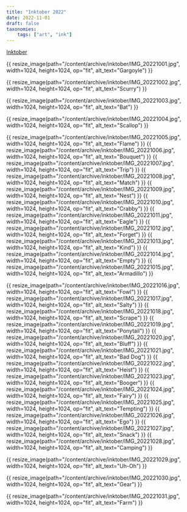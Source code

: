 ```yaml
---
title: "Inktober 2022"
date: 2022-11-01
draft: false
taxonomies:
    tags: ["art", "ink"]
---
```


[Inktober](https://inktober.com/)

 {{ resize_image(path="/content/archive/inktober/IMG_20221001.jpg", width=1024, height=1024, op="fit", alt_text="Gargoyle") }}

 {{ resize_image(path="/content/archive/inktober/IMG_20221002.jpg", width=1024, height=1024, op="fit", alt_text="Scurry") }}

 {{ resize_image(path="/content/archive/inktober/IMG_20221003.jpg", width=1024, height=1024, op="fit", alt_text="Bat") }}

 {{ resize_image(path="/content/archive/inktober/IMG_20221004.jpg", width=1024, height=1024, op="fit", alt_text="Scallop") }}

 {{ resize_image(path="/content/archive/inktober/IMG_20221005.jpg", width=1024, height=1024, op="fit", alt_text="Flame") }}
 {{ resize_image(path="/content/archive/inktober/IMG_20221006.jpg", width=1024, height=1024, op="fit", alt_text="Bouquet") }}
 {{ resize_image(path="/content/archive/inktober/IMG_20221007.jpg", width=1024, height=1024, op="fit", alt_text="Trip") }}
 {{ resize_image(path="/content/archive/inktober/IMG_20221008.jpg", width=1024, height=1024, op="fit", alt_text="Match") }}
 {{ resize_image(path="/content/archive/inktober/IMG_20221009.jpg", width=1024, height=1024, op="fit", alt_text="Nest") }}
 {{ resize_image(path="/content/archive/inktober/IMG_20221010.jpg", width=1024, height=1024, op="fit", alt_text="Crabby") }}
 {{ resize_image(path="/content/archive/inktober/IMG_20221011.jpg", width=1024, height=1024, op="fit", alt_text="Eagle") }}
 {{ resize_image(path="/content/archive/inktober/IMG_20221012.jpg", width=1024, height=1024, op="fit", alt_text="Forget") }}
 {{ resize_image(path="/content/archive/inktober/IMG_20221013.jpg", width=1024, height=1024, op="fit", alt_text="Kind") }}
 {{ resize_image(path="/content/archive/inktober/IMG_20221014.jpg", width=1024, height=1024, op="fit", alt_text="Empty") }}
 {{ resize_image(path="/content/archive/inktober/IMG_20221015.jpg", width=1024, height=1024, op="fit", alt_text="Armadillo") }}

 {{ resize_image(path="/content/archive/inktober/IMG_20221016.jpg", width=1024, height=1024, op="fit", alt_text="Fowl") }}
 {{ resize_image(path="/content/archive/inktober/IMG_20221017.jpg", width=1024, height=1024, op="fit", alt_text="Salty") }}
 {{ resize_image(path="/content/archive/inktober/IMG_20221018.jpg", width=1024, height=1024, op="fit", alt_text="Scrape") }}
 {{ resize_image(path="/content/archive/inktober/IMG_20221019.jpg", width=1024, height=1024, op="fit", alt_text="Ponytail") }}
 {{ resize_image(path="/content/archive/inktober/IMG_20221020.jpg", width=1024, height=1024, op="fit", alt_text="Bluff") }}
 {{ resize_image(path="/content/archive/inktober/IMG_20221021.jpg", width=1024, height=1024, op="fit", alt_text="Bad Dog") }}
 {{ resize_image(path="/content/archive/inktober/IMG_20221022.jpg", width=1024, height=1024, op="fit", alt_text="Heist") }}
 {{ resize_image(path="/content/archive/inktober/IMG_20221023.jpg", width=1024, height=1024, op="fit", alt_text="Booger") }}
 {{ resize_image(path="/content/archive/inktober/IMG_20221024.jpg", width=1024, height=1024, op="fit", alt_text="Fairy") }}
 {{ resize_image(path="/content/archive/inktober/IMG_20221025.jpg", width=1024, height=1024, op="fit", alt_text="Tempting") }}
 {{ resize_image(path="/content/archive/inktober/IMG_20221026.jpg", width=1024, height=1024, op="fit", alt_text="Ego") }}
 {{ resize_image(path="/content/archive/inktober/IMG_20221027.jpg", width=1024, height=1024, op="fit", alt_text="Snack") }}
 {{ resize_image(path="/content/archive/inktober/IMG_20221028.jpg", width=1024, height=1024, op="fit", alt_text="Camping") }}

 {{ resize_image(path="/content/archive/inktober/IMG_20221029.jpg", width=1024, height=1024, op="fit", alt_text="Uh-Oh") }}

 {{ resize_image(path="/content/archive/inktober/IMG_20221030.jpg", width=1024, height=1024, op="fit", alt_text="Gear") }}

 {{ resize_image(path="/content/archive/inktober/IMG_20221031.jpg", width=1024, height=1024, op="fit", alt_text="Farm") }}
